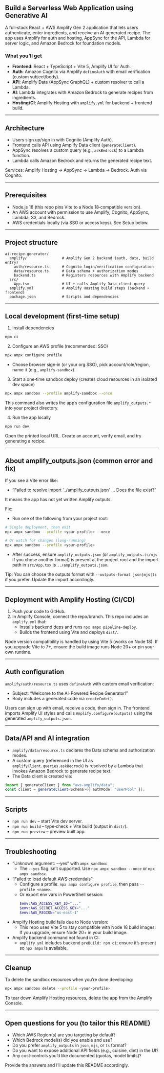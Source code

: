 ## Build a Serverless Web Application using Generative AI

A full‑stack React + AWS Amplify Gen 2 application that lets users authenticate, enter ingredients, and receive an AI‑generated recipe. The app uses Amplify for auth and hosting, AppSync for the API, Lambda for server logic, and Amazon Bedrock for foundation models.

### What you’ll get
- **Frontend**: React + TypeScript + Vite 5, Amplify UI for Auth.
- **Auth**: Amazon Cognito via Amplify `defineAuth` with email verification (custom subject/body).
- **API**: Amplify Data (AppSync GraphQL) + custom resolver to call a Lambda.
- **AI**: Lambda integrates with Amazon Bedrock to generate recipes from ingredients.
- **Hosting/CI**: Amplify Hosting with `amplify.yml` for backend + frontend build.

---

## Architecture
- Users sign up/sign in with Cognito (Amplify Auth).
- Frontend calls API using Amplify Data client (`generateClient`).
- AppSync resolves a custom query (e.g., `askBedrock`) to a Lambda function.
- Lambda calls Amazon Bedrock and returns the generated recipe text.

Services: Amplify Hosting → AppSync → Lambda → Bedrock. Auth via Cognito.

---

## Prerequisites
- Node.js 18 (this repo pins Vite to a Node 18‑compatible version).
- An AWS account with permission to use Amplify, Cognito, AppSync, Lambda, S3, and Bedrock.
- AWS credentials locally (via SSO or access keys). See Setup below.

---

## Project structure
```
ai-recipe-generator/
  amplify/                # Amplify Gen 2 backend (auth, data, build entry)
    auth/resource.ts      # Cognito login/verification configuration
    data/resource.ts      # Data schema + authorization modes
    backend.ts            # Registers resources with Amplify backend
  src/
    App.tsx               # UI + calls Amplify Data client query
  amplify.yml             # Amplify Hosting build steps (backend + frontend)
  package.json            # Scripts and dependencies
```

---

## Local development (first‑time setup)

1) Install dependencies
```bash
npm ci
```

2) Configure an AWS profile (recommended: SSO)
```bash
npx ampx configure profile
```
- Choose browser sign‑in (or your org SSO), pick account/role/region, name it (e.g., `amplify-sandbox`).

3) Start a one‑time sandbox deploy (creates cloud resources in an isolated dev space)
```bash
npx ampx sandbox --profile amplify-sandbox --once
```
This command also writes the app’s configuration file `amplify_outputs.*` into your project directory.

4) Run the app locally
```bash
npm run dev
```
Open the printed local URL. Create an account, verify email, and try generating a recipe.

---

## About amplify_outputs.json (common error and fix)
If you see a Vite error like:
- “Failed to resolve import '../amplify_outputs.json' ... Does the file exist?”

It means the app has not yet written Amplify outputs.

Fix:
- Run one of the following from your project root:
```bash
# Single deployment, then exit
npx ampx sandbox --profile <your-profile> --once

# Or watch for changes (long‑running)
npx ampx sandbox --profile <your-profile>
```
- After success, ensure `amplify_outputs.json` (or `amplify_outputs.ts/mjs` if you chose another format) is present at the project root and the import path in `src/App.tsx` is `../amplify_outputs.json`.

Tip: You can choose the outputs format with `--outputs-format json|mjs|ts` if you prefer. Update the import accordingly.

---

## Deployment with Amplify Hosting (CI/CD)
1) Push your code to GitHub.
2) In Amplify Console, connect the repo/branch. This repo includes an `amplify.yml` that:
   - Installs backend deps and runs `npx ampx pipeline-deploy`.
   - Builds the frontend using Vite and deploys `dist/`.

Node version compatibility is handled by using Vite 5 (works on Node 18). If you upgrade Vite to 7+, ensure the build image runs Node 20+ or pin your own runtime.

---

## Auth configuration
`amplify/auth/resource.ts` uses `defineAuth` with custom email verification:
- Subject: “Welcome to the AI-Powered Recipe Generator!”
- Body includes a generated code via `createCode()`.

Users can sign up with email, receive a code, then sign in. The frontend imports Amplify UI styles and calls `Amplify.configure(outputs)` using the generated `amplify_outputs.json`.

---

## Data/API and AI integration
- `amplify/data/resource.ts` declares the Data schema and authorization modes.
- A custom query (referenced in the UI as `amplifyClient.queries.askBedrock`) is resolved by a Lambda that invokes Amazon Bedrock to generate recipe text.
- The Data client is created via:
```ts
import { generateClient } from "aws-amplify/data";
const client = generateClient<Schema>({ authMode: "userPool" });
```

---

## Scripts
- `npm run dev` – start Vite dev server.
- `npm run build` – type‑check + Vite build (output in `dist/`).
- `npm run preview` – preview built app.

---

## Troubleshooting
- “Unknown argument: --yes” with `ampx sandbox`:
  - The `--yes` flag isn’t supported. Use `npx ampx sandbox --once` or `npx ampx sandbox`.
- “Failed to load default AWS credentials”:
  - Configure a profile: `npx ampx configure profile`, then pass `--profile <name>`.
  - Or export env vars in PowerShell session:
    ```powershell
    $env:AWS_ACCESS_KEY_ID="..."
    $env:AWS_SECRET_ACCESS_KEY="..."
    $env:AWS_REGION="us-east-1"
    ```
- Amplify Hosting build fails due to Node version:
  - This repo uses Vite 5 to stay compatible with Node 18 build images. If you upgrade, ensure Node 20+ in your build image.
- Amplify backend command not found in CI:
  - `amplify.yml` includes backend `preBuild: npm ci`; ensure it’s present so `npx ampx` is available.

---

## Cleanup
To delete the sandbox resources when you’re done developing:
```bash
npx ampx sandbox delete --profile <your-profile>
```
To tear down Amplify Hosting resources, delete the app from the Amplify Console.

---

## Open questions for you (to tailor this README)
- Which AWS Region(s) are you targeting by default?
- Which Bedrock model(s) did you enable and use?
- Do you prefer `amplify_outputs` in `json`, `mjs`, or `ts` format?
- Do you want to expose additional API fields (e.g., cuisine, diet) in the UI?
- Any cost‑controls you’d like documented (quotas, model limits)?

Provide the answers and I’ll update this README accordingly.
